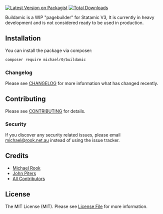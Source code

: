 [![Latest Version on Packagist](https://img.shields.io/packagist/v/michaelr0/buildamic.svg?style=flat-square)](https://packagist.org/packages/michaelr0/buildamic)
[![Total Downloads](https://img.shields.io/packagist/dt/michaelr0/buildamic.svg?style=flat-square)](https://packagist.org/packages/michaelr0/buildamic) 

Buildamic is a WIP "pagebuilder" for Statamic V3, It is currently in heavy development and is not considered ready to be used in production.

## Installation

You can install the package via composer:

```bash
composer require michaelr0/buildamic
```

### Changelog

Please see [CHANGELOG](CHANGELOG.md) for more information what has changed recently.

## Contributing

Please see [CONTRIBUTING](CONTRIBUTING.md) for details.

### Security

If you discover any security related issues, please email michael@rook.net.au instead of using the issue tracker.

## Credits

- [Michael Rook](https://github.com/michaelr0)
- [John Piters](https://github.com/sliver37)
- [All Contributors](../../contributors)

## License

The MIT License (MIT). Please see [License File](LICENSE.md) for more information.